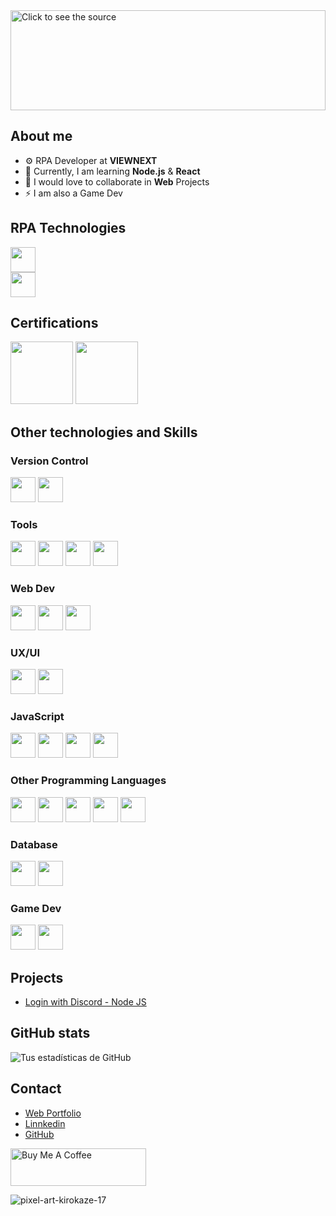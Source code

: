 
<div style="width: 100%;">
  <a href="https://github.com/mario0909-dev">
    <img ![Uploading bp.svg…]()
src="test.svg" style="width: 100%;height:10rem;" alt="Click to see the source">
  </a>
</div>

## About me

- ⚙️ RPA Developer at **VIEWNEXT**
- 🌱 Currently, I am learning **Node.js** & **React**
- 👯 I would love to collaborate in **Web** Projects
- ⚡ I am also a Game Dev

## RPA Technologies
<a><img height="40" src="https://portal.blueprism.com/themes/custom/prismatic/logo.svg"></a> <br>
<a><img height="40" src="https://uipath.com/cdn-cgi/image/format=auto/https:////images.ctfassets.net/5965pury2lcm/6MFhCGfXVbY8jUOQaPJiTh/5eb6cb527c6eba6e80ec27a7ab11fef9/UiPath_Color.png"></a> 

## Certifications
<a href="https://www.credly.com/badges/abcfb8e4-63db-42fd-9a52-8d2cb3fa3968/public_url"><img height="100" src="https://images.credly.com/size/680x680/images/d2298e82-b671-434a-876b-21a0ebc3af0e/image.png"></a>
<a href="https://www.credly.com/badges/f8dcec28-383e-442a-8e6c-e4276f856ed7/public_url"><img height="100" src="https://images.credly.com/size/680x680/images/9b8f3d6e-ba8a-41e0-8f1c-8bdd4b267cb0/image.png"></a>

## Other technologies and Skills
### Version Control 
<a><img height="40" src="https://img.shields.io/badge/GitHub-100000?style=for-the-badge&logo=github&logoColor=white"></a> 
<a><img height="40" src="https://img.shields.io/badge/GIT-E44C30?style=for-the-badge&logo=git&logoColor=white"></a>

### Tools
<a><img height="40" src="https://img.shields.io/badge/Visual_Studio_Code-0078D4?style=for-the-badge&logo=visual%20studio%20code&logoColor=white"></a>
<a><img height="40" src="https://img.shields.io/badge/sublime_text-%23575757.svg?&style=for-the-badge&logo=sublime-text&logoColor=important"></a>
<a><img height="40" src="https://img.shields.io/badge/Postman-FF6C37?style=for-the-badge&logo=Postman&logoColor=white"></a>
<a><img height="40" src="https://img.shields.io/badge/Android_Studio-3DDC84?style=for-the-badge&logo=android-studio&logoColor=white"></a>

### Web Dev

<a><img height="40" src="https://img.shields.io/badge/HTML5-E34F26?style=for-the-badge&logo=html5&logoColor=white"></a>
<a><img height="40" src="https://img.shields.io/badge/CSS3-1572B6?style=for-the-badge&logo=css3&logoColor=white"></a>
<a><img height="40" src="https://img.shields.io/badge/Bootstrap-563D7C?style=for-the-badge&logo=bootstrap&logoColor=white"></a>

### UX/UI

<a><img height="40" src="https://img.shields.io/badge/Figma-F24E1E?style=for-the-badge&logo=figma&logoColor=white"></a>
<a><img height="40" src="https://img.shields.io/badge/Canva-%2300C4CC.svg?&style=for-the-badge&logo=Canva&logoColor=white"></a>

### JavaScript
<a><img height="40" src="https://img.shields.io/badge/JavaScript-323330?style=for-the-badge&logo=javascript&logoColor=F7DF1E"></a>
<a><img height="40" src="https://img.shields.io/badge/npm-CB3837?style=for-the-badge&logo=npm&logoColor=white"></a>
<a><img height="40" src="https://img.shields.io/badge/Node%20js-339933?style=for-the-badge&logo=nodedotjs&logoColor=white"></a>
<a><img height="40" src="https://img.shields.io/badge/Express%20js-000000?style=for-the-badge&logo=express&logoColor=white"></a>

### Other Programming Languages
<a><img height="40" src="https://img.shields.io/badge/.NET-512BD4?style=for-the-badge&logo=dotnet&logoColor=white"></a>
<a><img height="40" src="https://img.shields.io/badge/PHP-777BB4?style=for-the-badge&logo=php&logoColor=white"></a>
<a><img height="40" src="https://img.shields.io/badge/Python-FFD43B?style=for-the-badge&logo=python&logoColor=blue"></a>
<a><img height="40" src="https://img.shields.io/badge/C%23-239120?style=for-the-badge&logo=c-sharp&logoColor=white"></a>
<a><img height="40" src="https://img.shields.io/badge/Android_Studio-3DDC84?style=for-the-badge&logo=android-studio&logoColor=white"></a>

### Database
<a><img height="40" src="https://img.shields.io/badge/MySQL-005C84?style=for-the-badge&logo=mysql&logoColor=white"></a>
<a><img height="40" src="https://img.shields.io/badge/Sqlite-003B57?style=for-the-badge&logo=sqlite&logoColor=white"></a>

### Game Dev
<a><img height="40" src="https://img.shields.io/badge/Unity-100000?style=for-the-badge&logo=unity&logoColor=white"></a>
<a><img height="40" src="https://img.shields.io/badge/blender-%23F5792A.svg?style=for-the-badge&logo=blender&logoColor=white"></a>

## Projects 
- <a href="https://github.com/mario0909-dev/Login-with-Discord---Node.js"> Login with Discord - Node JS </a>

## GitHub stats
![Tus estadísticas de GitHub](https://github-readme-stats.vercel.app/api?username=mario0909-dev&show_icons=true)
## Contact

- <a href="https://mario0909-dev.github.io/Portfolio/">Web Portfolio </a>
- <a href="https://www.linkedin.com/in/mario-gonzalez-lopezosa/">Linnkedin </a>
- <a href="https://github.com/mario0909-dev">GitHub </a>

<a href="https://www.buymeacoffee.com/shadditz" target="_blank"><img src="https://cdn.buymeacoffee.com/buttons/v2/default-yellow.png" alt="Buy Me A Coffee" style="height: 60px !important;width: 217px !important;" ></a>

![pixel-art-kirokaze-17](https://github.com/mario0909-dev/mario0909-dev/assets/59892048/bbc3cf00-611b-4e56-ac06-c4f30da87b78)


